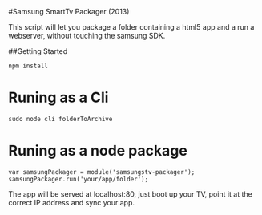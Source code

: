 #Samsung SmartTv Packager (2013)

This script will let you package a folder containing a html5 app and a run a webserver, without touching the samsung SDK.

##Getting Started

``npm install``

Runing as a Cli
===
``sudo node cli folderToArchive``

Runing as a node package
===
```
var samsungPackager = module('samsungstv-packager');
samsungPackager.run('your/app/folder');
```


The app will be served at localhost:80, just boot up your TV, point it at the correct IP address and sync your app.
